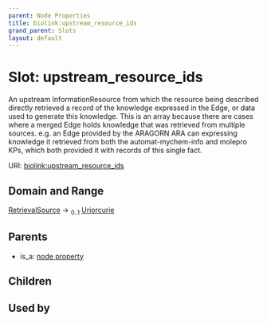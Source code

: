```yaml
---
parent: Node Properties
title: biolink:upstream_resource_ids
grand_parent: Slots
layout: default
---
```


# Slot: upstream_resource_ids


An upstream InformationResource from which the resource being described directly retrieved a record of the knowledge expressed in the Edge, or data used to generate this knowledge. This is an array because there are cases where a merged Edge holds knowledge that was retrieved from multiple sources. e.g. an Edge provided by the ARAGORN ARA can expressing knowledge it retrieved from both the automat-mychem-info and molepro KPs, which both provided it with records of this single fact.

URI: [biolink:upstream_resource_ids](https://w3id.org/biolink/upstream_resource_ids)

## Domain and Range

[RetrievalSource](RetrievalSource.md) ->  <sub>0..1</sub> [Uriorcurie](types/Uriorcurie.md)

## Parents

 *  is_a: [node property](node_property.md)

## Children


## Used by

